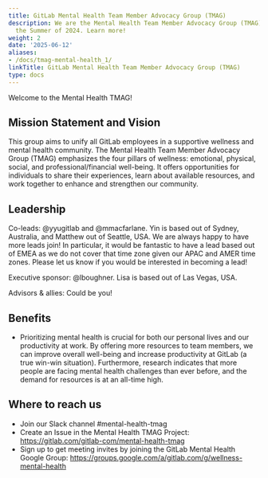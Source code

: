 ```yaml
---
title: GitLab Mental Health Team Member Advocacy Group (TMAG)
description: We are the Mental Health Team Member Advocacy Group (TMAG) founded in
  the Summer of 2024. Learn more!
weight: 2
date: '2025-06-12'
aliases:
- /docs/tmag-mental-health_1/
linkTitle: GitLab Mental Health Team Member Advocacy Group (TMAG)
type: docs
---
```


Welcome to the Mental Health TMAG!

## Mission Statement and Vision

This group aims to unify all GitLab employees in a supportive wellness and mental health community. The Mental Health Team Member Advocacy Group (TMAG) emphasizes the four pillars of wellness: emotional, physical, social, and professional/financial well-being. It offers opportunities for individuals to share their experiences, learn about available resources, and work together to enhance and strengthen our community.

## Leadership

Co-leads: @yyugitlab and @mmacfarlane. Yin is based out of Sydney, Australia, and Matthew out of Seattle, USA. We are always happy to have more leads join! In particular, it would be fantastic to have a lead based out of EMEA as we do not cover that time zone given our APAC and AMER time zones. Please let us know if you would be interested in becoming a lead!

Executive sponsor: @lboughner. Lisa is based out of Las Vegas, USA.

Advisors & allies: Could be you!

## Benefits

- Prioritizing mental health is crucial for both our personal lives and our productivity at work. By offering more resources to team members, we can improve overall well-being and increase productivity at GitLab (a true win-win situation). Furthermore, research indicates that more people are facing mental health challenges than ever before, and the demand for resources is at an all-time high.

## Where to reach us

- Join our Slack channel #mental-health-tmag
- Create an Issue in the Mental Health TMAG Project: https://gitlab.com/gitlab-com/mental-health-tmag
- Sign up to get meeting invites by joining the GitLab Mental Health Google Group: https://groups.google.com/a/gitlab.com/g/wellness-mental-health
